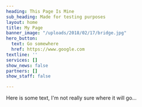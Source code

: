```yaml
---
heading: This Page Is Mine
sub_heading: Made for testing purposes
layout: home
title: My Page
banner_image: "/uploads/2018/02/17/bridge.jpg"
hero_button:
  text: Go somewhere
  href: https://www.google.com
textline: ''
services: []
show_news: false
partners: []
show_staff: false

---
```

Here is some text, I'm not really sure where it will go...